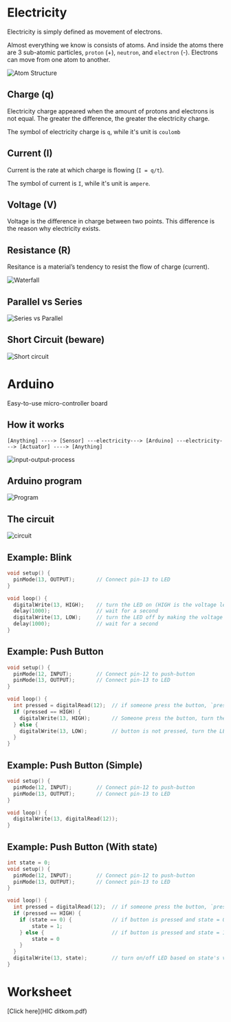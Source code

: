# Electricity

Electricity is simply defined as movement of electrons.

Almost everything we know is consists of atoms. And inside the atoms there are 3 sub-atomic particles, `proton` (+), `neutron`, and `electron` (-). Electrons can move from one atom to another.

![Atom Structure](atom.jpeg)

## Charge (q)

Electricity charge appeared when the amount of protons and electrons is not equal. The greater the difference, the greater the electricity charge.

The symbol of electricity charge is `q`, while it's unit is `coulomb`

## Current (I)

Current is the rate at which charge is flowing (`I = q/t`).

The symbol of current is `I`, while it's unit is `ampere`.

## Voltage (V)

Voltage is the difference in charge between two points. This difference is the reason why electricity exists.

## Resistance (R)

Resitance is a material’s tendency to resist the flow of charge (current).

![Waterfall](waterfall.jpeg)

## Parallel vs Series

![Series vs Parallel](series-and-parallel-circuits.jpg)

## Short Circuit (beware)

![Short circuit](short-circuit.jpeg)

# Arduino

Easy-to-use micro-controller board

## How it works

```
[Anything] ----> [Sensor] ---electricity---> [Arduino] ---electricity---> [Actuator] ----> [Anything]
```

![input-output-process](input-output-process.png)

## Arduino program

![Program](arduino-program.jpeg)

## The circuit

![circuit](circuit.png)

## Example: Blink

```c
void setup() {
  pinMode(13, OUTPUT);       // Connect pin-13 to LED
}

void loop() {
  digitalWrite(13, HIGH);    // turn the LED on (HIGH is the voltage level)
  delay(1000);               // wait for a second
  digitalWrite(13, LOW);     // turn the LED off by making the voltage LOW
  delay(1000);               // wait for a second
}
```

## Example: Push Button

```c
void setup() {
  pinMode(12, INPUT);        // Connect pin-12 to push-button
  pinMode(13, OUTPUT);       // Connect pin-13 to LED
}

void loop() {
  int pressed = digitalRead(12);  // if someone press the button, `pressed` will be HIGH, otherwise it is going to be LOW
  if (pressed == HIGH) {
    digitalWrite(13, HIGH);       // Someone press the button, turn the LED on
  } else {
    digitalWrite(13, LOW);        // button is not pressed, turn the LED off
  }
}
```

## Example: Push Button (Simple)

```c
void setup() {
  pinMode(12, INPUT);        // Connect pin-12 to push-button
  pinMode(13, OUTPUT);       // Connect pin-13 to LED
}

void loop() {
  digitalWrite(13, digitalRead(12));
}
```


## Example: Push Button (With state)

```c
int state = 0;
void setup() {
  pinMode(12, INPUT);        // Connect pin-12 to push-button
  pinMode(13, OUTPUT);       // Connect pin-13 to LED
}

void loop() {
  int pressed = digitalRead(12);  // if someone press the button, `pressed` will be HIGH, otherwise it is going to be LOW
  if (pressed == HIGH) {
    if (state == 0) {             // if button is pressed and state = 0, change state to 1
        state = 1;
    } else {                      // if button is pressed and state = 1, change state to 0
        state = 0
    }
  }
  digitalWrite(13, state);        // turn on/off LED based on state's value
}
```

# Worksheet

[Click here](HIC ditkom.pdf)
